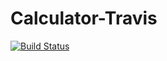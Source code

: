 # Calculator-Travis
[![Build Status](https://travis-ci.org/MaxKozeev/Calculator-Travis.svg?branch=master)](https://travis-ci.org/MaxKozeev/Calculator-Travis)
